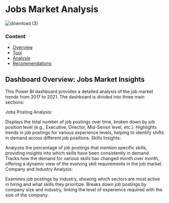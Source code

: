 # Jobs Market Analysis
![download (3)](https://github.com/user-attachments/assets/7b188deb-58ec-4c84-a66b-6e38aef4f2a6)
###  Content 
- [Overview](overview)
- [Tool](tool)
- [Analysis](analysis)
- [Recommendations](recommendations)

## Dashboard Overview: Jobs Market Insights
This Power BI dashboard provides a detailed analysis of the job market trends from 2017 to 2021. The dashboard is divided into three main sections:

Jobs Posting Analysis:

Displays the total number of job postings over time, broken down by job position level (e.g., Executive, Director, Mid-Senior level, etc.).
Highlights trends in job postings for various experience levels, helping to identify shifts in demand across different job positions.
Skills Insights:

Analyzes the percentage of job postings that mention specific skills, providing insights into which skills have been consistently in demand.
Tracks how the demand for various skills has changed month over month, offering a dynamic view of the evolving skill requirements in the job market.
Company and Industry Analysis:

Examines job postings by industry, showing which sectors are most active in hiring and what skills they prioritize.
Breaks down job postings by company size and industry, linking the level of experience required with the size of the company.
